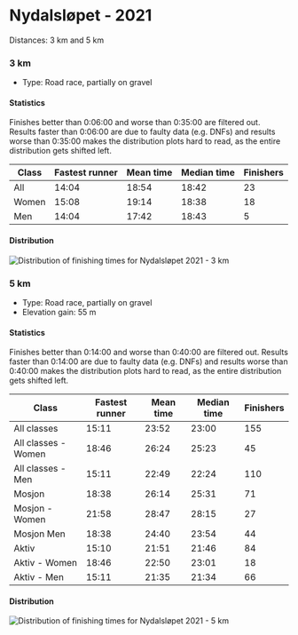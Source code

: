 # Nydalsløpet - 2021

Distances: 3 km and 5 km

### 3 km

- Type: Road race, partially on gravel

#### Statistics

Finishes better than 0:06:00 and worse than 0:35:00 are filtered out. Results faster than 0:06:00 are due to
faulty data (e.g. DNFs) and results worse than 0:35:00 makes the distribution plots hard to read, as the entire
distribution gets shifted left.

| Class | Fastest runner | Mean time | Median time | Finishers |
|-------|----------------|-----------|-------------|-----------|
| All   | 14:04          | 18:54     | 18:42       | 23        |
| Women | 15:08          | 19:14     | 18:38       | 18        |
| Men   | 14:04          | 17:42     | 18:43       | 5         |

#### Distribution

![Distribution of finishing times for Nydalsløpet 2021 - 3 km](assets/nydalsloepet-2021-3km_finishing-times.png)

### 5 km

- Type: Road race, partially on gravel
- Elevation gain: 55 m

#### Statistics

Finishes better than 0:14:00 and worse than 0:40:00 are filtered out. Results faster than 0:14:00 are due to
faulty data (e.g. DNFs) and results worse than 0:40:00 makes the distribution plots hard to read, as the entire
distribution gets shifted left.

| Class               | Fastest runner | Mean time | Median time | Finishers |
|---------------------|----------------|-----------|-------------|-----------|
| All classes         | 15:11          | 23:52     | 23:00       | 155       |
| All classes - Women | 18:46          | 26:24     | 25:23       | 45        |
| All classes - Men   | 15:11          | 22:49     | 22:24       | 110       |
| Mosjon              | 18:38          | 26:14     | 25:31       | 71        |
| Mosjon - Women      | 21:58          | 28:47     | 28:15       | 27        |
| Mosjon  Men         | 18:38          | 24:40     | 23:54       | 44        |
| Aktiv               | 15:10          | 21:51     | 21:46       | 84        |
| Aktiv - Women       | 18:46          | 22:50     | 23:01       | 18        |
| Aktiv - Men         | 15:11          | 21:35     | 21:34       | 66        |

#### Distribution

![Distribution of finishing times for Nydalsløpet 2021 - 5 km](assets/nydalsloepet-2021-5km_finishing-times.png)

